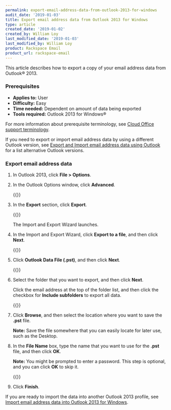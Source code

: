```yaml
---
permalink: export-email-address-data-from-outlook-2013-for-windows
audit_date: '2019-01-03'
title: Export email address data from Outlook 2013 for Windows
type: article
created_date: '2019-01-02'
created_by: William Loy
last_modified_date: '2019-01-03'
last_modified_by: William Loy
product: Rackspace Email
product_url: rackspace-email
---
```


This article describes how to export a copy of your email address data from Outlook&reg; 2013.

### Prerequisites

- **Applies to:** User
- **Difficulty:** Easy
- **Time needed:** Dependent on amount of data being exported
- **Tools required:**  Outlook 2013 for Windows&reg;

For more information about prerequisite terminology, see [Cloud Office support terminology](/support/how-to/cloud-office-support-terminology).


If you need to export or import email address data by using a different Outlook version, see [Export and Import email address data using Outlook](/support/how-to/export-and-import-email-address-data-using-outlook) for a list alternative Outlook versions.

### Export email address data

1. In Outlook 2013, click **File > Options**.
2. In the Outlook Options window, click **Advanced**.

    {{<image src="advanced2013.png" alt="" title="">}}

3. In the **Export** section, click **Export**.

    {{<image src="export2013.png" alt="" title="">}}

    The Import and Export Wizard launches.

4. In the Import and Export Wizard, click **Export to a file**, and then click **Next**.

    {{<image src="export_to_file2013.png" alt="" title="">}}

5. Click **Outlook Data File (.pst)**, and then click **Next**.

    {{<image src="outlook_data_file2013.png" alt="" title="">}}

6. Select the folder that you want to export, and then click **Next**.

   Click the email address at the top of the folder list, and then click the checkbox for **Include subfolders** to export all data.

    {{<image src="export_folder_list2013.png" alt="" title="">}}

8. Click **Browse**, and then select the location where you want to save the **.pst** file.

    **Note:** Save the file somewhere that you can easily locate for later use, such as the Desktop.

9. In the **File Name** box, type the name that you want to use for the **.pst** file, and then click **OK**.

    **Note:** You might be prompted to enter a password. This step is optional, and you can click **OK** to skip it.

    {{<image src="browse_finish2013.png" alt="" title="">}}

10. Click **Finish**.

If you are ready to import the data into another Outlook 2013 profile, see [Import email address data into Outlook 2013 for Windows](/support/how-to/import-email-address-data-into-outlook-2013-for-windows).
